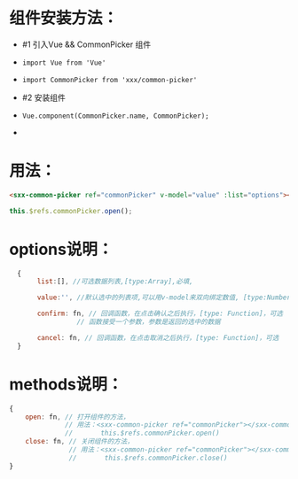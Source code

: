
# 组件安装方法：
 *   #1 引入Vue && CommonPicker 组件
 *     import Vue from 'Vue' 
 *     import CommonPicker from 'xxx/common-picker'
 *   #2 安装组件
 *     Vue.component(CommonPicker.name, CommonPicker);
 *
 
# 用法：
 ```html 
 <sxx-common-picker ref="commonPicker" v-model="value" :list="options"></sxx-common-picker>
 ```
 ```js
 this.$refs.commonPicker.open();
 ```
 
# options说明：
 ```js
   {
        list:[], //可选数据列表,[type:Array],必填,

     	value:'', //默认选中的列表项,可以用v-model来双向绑定数值, [type:Number||String],可选

     	confirm: fn, // 回调函数，在点击确认之后执行，[type: Function]，可选
                  // 函数接受一个参数，参数是返回的选中的数据

     	cancel: fn, // 回调函数，在点击取消之后执行，[type: Function]，可选
   }
 ```
  # methods说明：
 ```js
 {
	 open: fn, // 打开组件的方法，
               // 用法：<sxx-common-picker ref="commonPicker"></sxx-common-picker>
               //       this.$refs.commonPicker.open()
     close: fn, // 关闭组件的方法，
                // 用法：<sxx-common-picker ref="commonPicker"></sxx-common-picker>
                //       this.$refs.commonPicker.close()
 }
 ```
